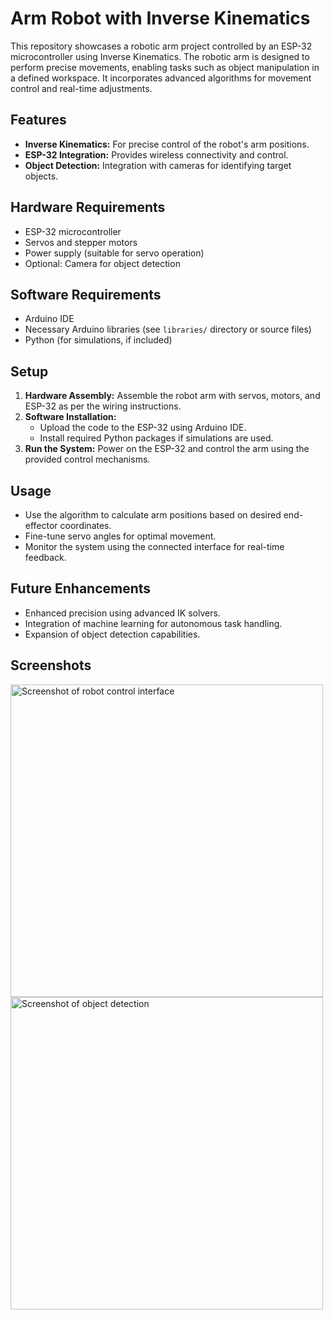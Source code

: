# Arm Robot with Inverse Kinematics

This repository showcases a robotic arm project controlled by an ESP-32 microcontroller using Inverse Kinematics. The robotic arm is designed to perform precise movements, enabling tasks such as object manipulation in a defined workspace. It incorporates advanced algorithms for movement control and real-time adjustments.

## Features

- **Inverse Kinematics:** For precise control of the robot's arm positions.
- **ESP-32 Integration:** Provides wireless connectivity and control.
- **Object Detection:** Integration with cameras for identifying target objects.

## Hardware Requirements

- ESP-32 microcontroller
- Servos and stepper motors
- Power supply (suitable for servo operation)
- Optional: Camera for object detection

## Software Requirements

- Arduino IDE
- Necessary Arduino libraries (see `libraries/` directory or source files)
- Python (for simulations, if included)

## Setup

1. **Hardware Assembly:** Assemble the robot arm with servos, motors, and ESP-32 as per the wiring instructions.
2. **Software Installation:**
   - Upload the code to the ESP-32 using Arduino IDE.
   - Install required Python packages if simulations are used.
3. **Run the System:** Power on the ESP-32 and control the arm using the provided control mechanisms.

## Usage

- Use the algorithm to calculate arm positions based on desired end-effector coordinates.
- Fine-tune servo angles for optimal movement.
- Monitor the system using the connected interface for real-time feedback.

## Future Enhancements

- Enhanced precision using advanced IK solvers.
- Integration of machine learning for autonomous task handling.
- Expansion of object detection capabilities.

## Screenshots

<img src="https://github.com/user-attachments/assets/2f7f13a1-ddfe-4c00-a1a9-3f03bd8d3ddd" alt="Screenshot of robot control interface" width="500">
<img src="https://github.com/user-attachments/assets/037d5610-ae41-44bc-a78f-7c18993b74a0" alt="Screenshot of object detection" width="500">


